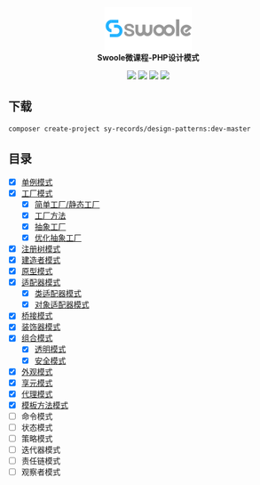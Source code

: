 <p align="center">
  <a href="https://course.swoole-cloud.com">
    <img src="swoolee-logo.png">
  </a>
  <br>
  <b>Swoole微课程-PHP设计模式</b>
</p>
<p align="center">
  <a href="https://qq52o.me"><img src="https://img.shields.io/badge/contact-@Luffy-orange.svg?style=flat"></a>
  <img src="https://poser.pugx.org/sy-records/design-patterns/license">
  <a href="https://packagist.org/packages/sy-records/design-patterns"><img src="https://poser.pugx.org/sy-records/design-patterns/downloads"></a>
  <a href="https://github.com/sy-records/design-patterns/graphs/contributors"><img src="https://img.shields.io/github/contributors/sy-records/design-patterns"></a>
</p>

## 下载

```bash
composer create-project sy-records/design-patterns:dev-master
```

## 目录

* [x] [单例模式](Singleton)
* [x] [工厂模式](Factory)
    * [x] [简单工厂/静态工厂](Factory/SimpleFactory)
    * [x] [工厂方法](Factory/FactoryMethod)
    * [x] [抽象工厂](Factory/AbstractFactory)
    * [x] [优化抽象工厂](Factory/OptimizeAbstractFactory)
* [x] [注册树模式](RegistryTree)
* [x] [建造者模式](Builder)
* [x] [原型模式](Prototype)
* [x] [适配器模式](Adapter)
    * [x] [类适配器模式](Adapter/ClassAdapter)
    * [x] [对象适配器模式](Adapter/ObjectAdapter)
* [x] [桥接模式](Bridge)
* [x] [装饰器模式](Decorator)
* [x] [组合模式](Composite)
    * [x] [透明模式](Composite/Transparent)
    * [x] [安全模式](Composite/Safe)
* [x] [外观模式](Facade)
* [x] [享元模式](Flyweight)
* [x] [代理模式](Proxy)
* [x] [模板方法模式](TemplateMethod)
* [ ] 命令模式
* [ ] 状态模式
* [ ] 策略模式
* [ ] 迭代器模式
* [ ] 责任链模式
* [ ] 观察者模式
